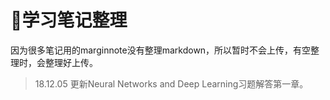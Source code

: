 # 学习笔记整理

因为很多笔记用的marginnote没有整理markdown，所以暂时不会上传，有空整理时，会整理好上传。

> 18.12.05 更新Neural Networks and Deep Learning习题解答第一章。
